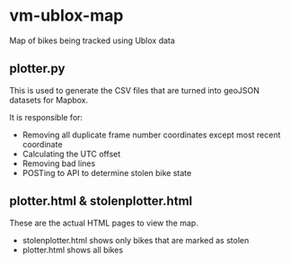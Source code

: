 # vm-ublox-map
Map of bikes being tracked using Ublox data

## plotter.py
This is used to generate the CSV files that are turned into geoJSON datasets for Mapbox.

It is responsible for:
* Removing all duplicate frame number coordinates except most recent coordinate
* Calculating the UTC offset
* Removing bad lines
* POSTing to API to determine stolen bike state

## plotter.html & stolenplotter.html
These are the actual HTML pages to view the map.

* stolenplotter.html shows only bikes that are marked as stolen
* plotter.html shows all bikes 
